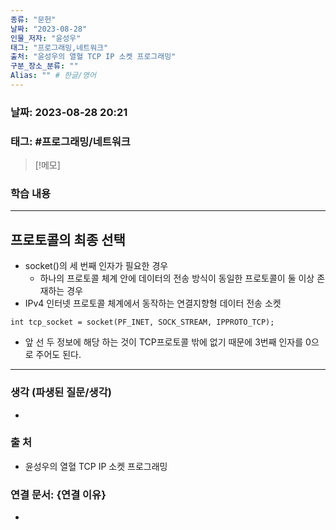 ```yaml
---
종류: "문헌"
날짜: "2023-08-28"
인물_저자: "윤성우"
태그: "프로그래밍,네트워크"
출처: "윤성우의 열혈 TCP IP 소켓 프로그래밍"
구분_장소_분류: ""
Alias: "" # 한글/영어
---
```


### 날짜: 2023-08-28 20:21
### 태그: #프로그래밍/네트워크

>[!메모]
> 

### 학습 내용
---
## 프로토콜의 최종 선택
- socket()의 세 번째 인자가 필요한 경우
	- 하나의 프로토콜 체계 안에 데이터의 전송 방식이 동일한 프로토콜이 둘 이상 존재하는 경우
- IPv4 인터넷 프로토콜 체계에서 동작하는 연결지향형 데이터 전송 소켓
```
int tcp_socket = socket(PF_INET, SOCK_STREAM, IPPROTO_TCP);
```
- 앞 선 두 정보에 해당 하는 것이 TCP프로토콜 밖에 없기 때문에 3번째 인자를 0으로 주어도 된다.

---
### 생각 (파생된 질문/생각)
- 
### 출 처
- 윤성우의 열혈 TCP IP 소켓 프로그래밍

### 연결 문서: {연결 이유}
- 